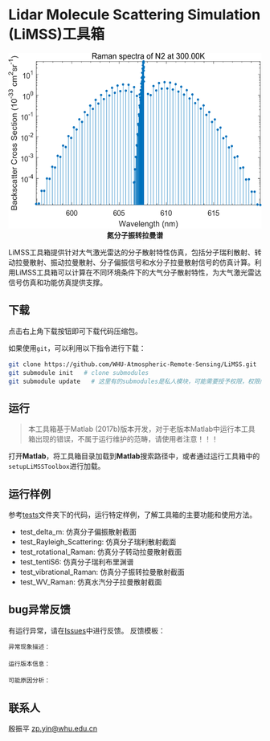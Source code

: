 # Lidar Molecule Scattering Simulation (LiMSS)工具箱

<p align='center'>
<img src='./image/vibrational-rotational-Raman-spectra.png', width=550, height=350, lat='VRR-Spectra'>
<br>
<b>氮分子振转拉曼谱</b>

LiMSS工具箱提供针对大气激光雷达的分子散射特性仿真，包括分子瑞利散射、转动拉曼散射、振动拉曼散射、分子偏振信号和水分子拉曼散射信号的仿真计算。利用LiMSS工具箱可以计算在不同环境条件下的大气分子散射特性，为大气激光雷达信号仿真和功能仿真提供支撑。

## 下载

点击右上角下载按钮即可下载代码压缩包。

如果使用`git`，可以利用以下指令进行下载：

```bash
git clone https://github.com/WHU-Atmospheric-Remote-Sensing/LiMSS.git   # clone the base code
git submodule init   # clone submodules
git submodule update   # 这里有的submodules是私人模块，可能需要授予权限，权限问题，请联系仓库负责人
```

## 运行

> 本工具箱基于Matlab (2017b)版本开发，对于老版本Matlab中运行本工具箱出现的错误，不属于运行维护的范畴，请使用者注意！！！

打开**Matlab**，将工具箱目录加载到**Matlab**搜索路径中，或者通过运行工具箱中的`setupLiMSSToolbox`进行加载。

## 运行样例

参考[tests](./tests/)文件夹下的代码，运行特定样例，了解工具箱的主要功能和使用方法。

- test_delta_m: 仿真分子偏振散射截面
- test_Rayleigh_Scattering: 仿真分子瑞利散射截面
- test_rotational_Raman: 仿真分子转动拉曼散射截面
- test_tentiS6: 仿真分子瑞利布里渊谱
- test_vibrational_Raman: 仿真分子振转拉曼散射截面
- test_WV_Raman: 仿真水汽分子拉曼散射截面

## bug异常反馈

有运行异常，请在[Issues](https://github.com/WHU-Atmospheric-Remote-Sensing/LiMSS/issues)中进行反馈。
反馈模板：

```txt
异常现象描述：

运行版本信息：

可能原因分析：

```

## 联系人

殷振平
zp.yin@whu.edu.cn